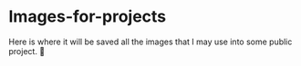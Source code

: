 # Images-for-projects
Here is where it will be saved all the images that I may use into some public project. 🙂